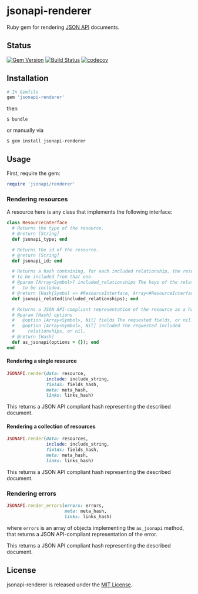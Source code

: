 # jsonapi-renderer
Ruby gem for rendering [JSON API](http://jsonapi.org) documents.

## Status

[![Gem Version](https://badge.fury.io/rb/jsonapi-renderer.svg)](https://badge.fury.io/rb/jsonapi-renderer)
[![Build Status](https://secure.travis-ci.org/jsonapi-rb/renderer.svg?branch=master)](http://travis-ci.org/jsonapi-rb/renderer?branch=master)
[![codecov](https://codecov.io/gh/jsonapi-rb/renderer/branch/master/graph/badge.svg)](https://codecov.io/gh/jsonapi-rb/renderer)

## Installation
```ruby
# In Gemfile
gem 'jsonapi-renderer'
```
then
```
$ bundle
```
or manually via
```
$ gem install jsonapi-renderer
```

## Usage

First, require the gem:
```ruby
require 'jsonapi/renderer'
```

### Rendering resources

A resource here is any class that implements the following interface:
```ruby
class ResourceInterface
  # Returns the type of the resource.
  # @return [String]
  def jsonapi_type; end

  # Returns the id of the resource.
  # @return [String]
  def jsonapi_id; end

  # Returns a hash containing, for each included relationship, the resource(s)
  # to be included from that one.
  # @param [Array<Symbol>] included_relationships The keys of the relationships
  #   to be included.
  # @return [Hash{Symbol => #ResourceInterface, Array<#ResourceInterface>}]
  def jsonapi_related(included_relationships); end

  # Returns a JSON API-compliant representation of the resource as a hash.
  # @param [Hash] options
  #   @option [Array<Symbol>, Nil] fields The requested fields, or nil.
  #   @option [Array<Symbol>, Nil] included The requested included
  #     relationships, or nil.
  # @return [Hash]
  def as_jsonapi(options = {}); end
end
```

#### Rendering a single resource
```ruby
JSONAPI.render(data: resource,
               include: include_string,
               fields: fields_hash,
               meta: meta_hash,
               links: links_hash)
```

This returns a JSON API compliant hash representing the described document.

#### Rendering a collection of resources
```ruby
JSONAPI.render(data: resources,
               include: include_string,
               fields: fields_hash,
               meta: meta_hash,
               links: links_hash)
```

This returns a JSON API compliant hash representing the described document.

### Rendering errors

```ruby
JSONAPI.render_errors(errors: errors,
                      meta: meta_hash,
                      links: links_hash)
```

where `errors` is an array of objects implementing the `as_jsonapi` method, that
returns a JSON API-compliant representation of the error.

This returns a JSON API compliant hash representing the described document.

## License

jsonapi-renderer is released under the [MIT License](http://www.opensource.org/licenses/MIT).
